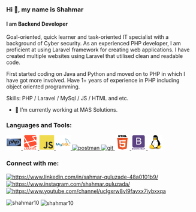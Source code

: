 ### Hi 👋, my name is Shahmar
#### I am Backend Developer
Goal-oriented, quick learner and task-oriented IT specialist with a background of Cyber security. As an experienced PHP developer, I am proficient at using Laravel framework for creating web applications. I have created multiple websites using Laravel that utilised clean and readable code.

First started coding on Java and Python and moved on to PHP in which I have got more involved. Have 1+ years of experience in PHP including object oriented programming.

Skills: PHP / Laravel / MySql / JS / HTML and etc.

- 🔭 I’m currently working at MAS Solutions.


<h3 align="left">Languages and Tools:</h3>
<p align="left"> <a href="https://www.php.net" target="_blank"> <img src="https://raw.githubusercontent.com/devicons/devicon/master/icons/php/php-original.svg" alt="php" width="40" height="40"/> </a> <a href="https://laravel.com/" target="_blank"> <img src="https://raw.githubusercontent.com/devicons/devicon/master/icons/laravel/laravel-plain-wordmark.svg" alt="laravel" width="40" height="40"/> </a> <a href="https://developer.mozilla.org/en-US/docs/Web/JavaScript" target="_blank"> <img src="https://raw.githubusercontent.com/devicons/devicon/master/icons/javascript/javascript-original.svg" alt="javascript" width="40" height="40"/> </a>  <a href="https://www.mysql.com/" target="_blank"> <img src="https://raw.githubusercontent.com/devicons/devicon/master/icons/mysql/mysql-original-wordmark.svg" alt="mysql" width="40" height="40"/> </a>  <a href="https://postman.com" target="_blank"> <img src="https://www.vectorlogo.zone/logos/getpostman/getpostman-icon.svg" alt="postman" width="40" height="40"/> </a> <a href="https://git-scm.com/" target="_blank"> <img src="https://www.vectorlogo.zone/logos/git-scm/git-scm-icon.svg" alt="git" width="40" height="40"/> </a> <a href="https://www.w3.org/html/" target="_blank"> <img src="https://raw.githubusercontent.com/devicons/devicon/master/icons/html5/html5-original-wordmark.svg" alt="html5" width="40" height="40"/> </a> <a href="https://getbootstrap.com" target="_blank"> <img src="https://raw.githubusercontent.com/devicons/devicon/master/icons/bootstrap/bootstrap-plain-wordmark.svg" alt="bootstrap" width="40" height="40"/> </a> <a href="https://www.linux.org/" target="_blank"> <img src="https://raw.githubusercontent.com/devicons/devicon/master/icons/linux/linux-original.svg" alt="linux" width="40" height="40"/> </a> </p>

<h3 align="left">Connect with me:</h3>
<p align="left">
<a href="https://linkedin.com/in/https://www.linkedin.com/in/sahmar-quluzade-48a0101b9/" target="blank"><img align="center" src="https://raw.githubusercontent.com/rahuldkjain/github-profile-readme-generator/master/src/images/icons/Social/linked-in-alt.svg" alt="https://www.linkedin.com/in/sahmar-quluzade-48a0101b9/" height="30" width="40" /></a>
<a href="https://instagram.com/https://www.instagram.com/shahmar.quluzada/" target="blank"><img align="center" src="https://raw.githubusercontent.com/rahuldkjain/github-profile-readme-generator/master/src/images/icons/Social/instagram.svg" alt="https://www.instagram.com/shahmar.quluzada/" height="30" width="40" /></a>
<a href="https://www.youtube.com/c/https://www.youtube.com/channel/uclgxrw8vl9favxx7iybxxqa" target="blank"><img align="center" src="https://raw.githubusercontent.com/rahuldkjain/github-profile-readme-generator/master/src/images/icons/Social/youtube.svg" alt="https://www.youtube.com/channel/uclgxrw8vl9favxx7iybxxqa" height="30" width="40" /></a>
</p>

<p><img align="left" src="https://github-readme-stats.vercel.app/api/top-langs?username=shahmar10&show_icons=true&locale=en&layout=compact" alt="shahmar10" /></p>

<p>&nbsp;<img align="center" src="https://github-readme-stats.vercel.app/api?username=shahmar10&show_icons=true&locale=en" alt="shahmar10" /></p>
